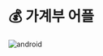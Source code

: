 # 💰 가계부 어플
![android](https://user-images.githubusercontent.com/61879996/90954712-b679c780-e4b1-11ea-97d8-28d3cc2cc3e3.gif)
